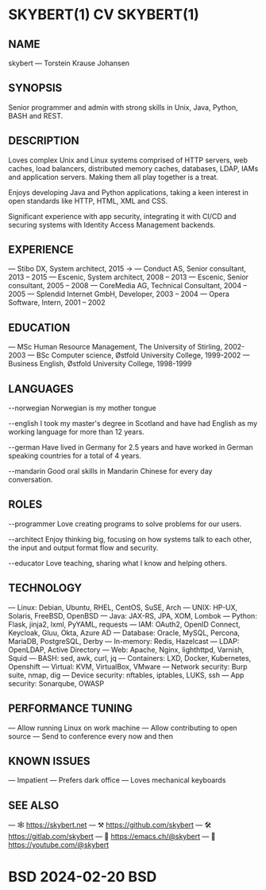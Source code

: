 ﻿
# SKYBERT(1)         CV             SKYBERT(1)


## NAME
skybert — Torstein Krause Johansen


## SYNOPSIS
Senior programmer and admin with strong skills in Unix, Java, Python, BASH and REST.


## DESCRIPTION
Loves complex Unix and Linux systems comprised of HTTP servers, web caches, load balancers, distributed memory caches, databases, LDAP, IAMs and application servers. Making them all play together is a treat.

Enjoys developing Java and Python applications, taking a keen interest in open standards like HTTP, HTML, XML and CSS.

Significant experience with app security, integrating it with CI/CD and securing systems with Identity Access Management backends.


## EXPERIENCE
— Stibo DX, System architect, 2015 →
— Conduct AS, Senior consultant, 2013 – 2015
— Escenic, System architect, 2008 – 2013
— Escenic, Senior consultant, 2005 – 2008
— CoreMedia AG, Technical Consultant, 2004 – 2005
— Splendid Internet GmbH, Developer, 2003 – 2004
— Opera Software, Intern, 2001 – 2002


## EDUCATION
— MSc Human Resource Management, The University of Stirling, 2002-2003
— BSc Computer science, Østfold University College, 1999-2002
— Business English, Østfold University College, 1998-1999


## LANGUAGES
--norwegian  Norwegian is my mother tongue

--english    I took my master's degree in Scotland and have had English as my working language for more than 12 years.

--german     Have lived in Germany for 2.5 years and have worked in German speaking countries for a total of 4 years.

--mandarin   Good oral skills in Mandarin Chinese for every day conversation.


## ROLES
--programmer Love creating programs to solve problems for our users.

--architect  Enjoy thinking big, focusing on how systems talk to each other, the input and output format flow and security.

--educator   Love teaching, sharing what I know and helping others.


## TECHNOLOGY
— Linux: Debian, Ubuntu, RHEL, CentOS, SuSE, Arch
— UNIX: HP-UX, Solaris, FreeBSD, OpenBSD
— Java: JAX-RS, JPA, XOM, Lombok
— Python: Flask, jinja2, lxml, PyYAML, requests
— IAM: OAuth2, OpenID Connect, Keycloak, Gluu, Okta, Azure AD
— Database: Oracle, MySQL, Percona, MariaDB, PostgreSQL, Derby
— In-memory: Redis, Hazelcast
— LDAP: OpenLDAP, Active Directory
— Web: Apache, Nginx, lighthttpd, Varnish, Squid
— BASH: sed, awk, curl, jq
— Containers: LXD, Docker, Kubernetes, Openshift
— Virtual: KVM, VirtualBox, VMware
— Network security: Burp suite, nmap, dig
— Device security: nftables, iptables, LUKS, ssh
— App security: Sonarqube, OWASP

## PERFORMANCE TUNING
— Allow running Linux on work machine
— Allow contributing to open source 
— Send to conference every now and then

## KNOWN ISSUES
— Impatient
— Prefers dark office
— Loves mechanical keyboards

## SEE ALSO
— 🕸️ https://skybert.net
— ⚒️ https://github.com/skybert
— 🛠️ https://gitlab.com/skybert
— 🦣 https://emacs.ch/@skybert
— 🎥 https://youtube.com/@skybert

# BSD                       2024-02-20                          BSD
